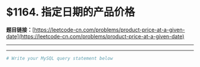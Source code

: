 # $1164. 指定日期的产品价格

**题目链接：**[https://leetcode-cn.com/problems/product-price-at-a-given-date](https://leetcode-cn.com/problems/product-price-at-a-given-date)

---

<Cards card="leetcode_1164_product-price-at-a-given-date"></Cards>

---

```sh
# Write your MySQL query statement below
```